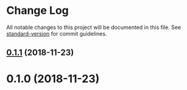 # Change Log

All notable changes to this project will be documented in this file. See [standard-version](https://github.com/conventional-changelog/standard-version) for commit guidelines.

<a name="0.1.1"></a>
## [0.1.1](https://github.com/justerest/rxjs-set-operators/compare/v0.1.0...v0.1.1) (2018-11-23)



<a name="0.1.0"></a>
# 0.1.0 (2018-11-23)
